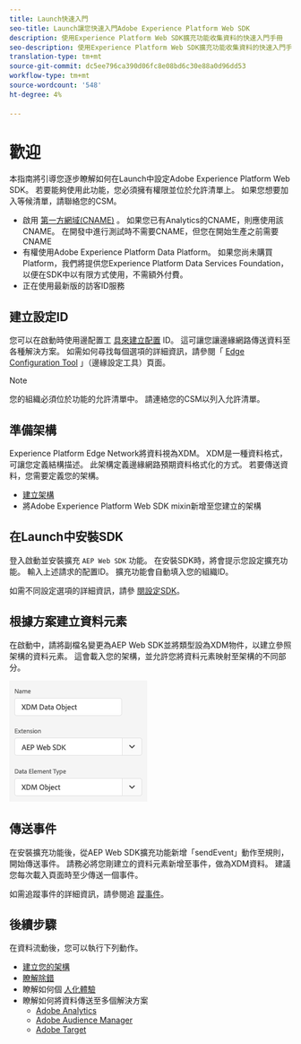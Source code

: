 ```yaml
---
title: Launch快速入門
seo-title: Launch讓您快速入門Adobe Experience Platform Web SDK
description: 使用Experience Platform Web SDK擴充功能收集資料的快速入門手冊
seo-description: 使用Experience Platform Web SDK擴充功能收集資料的快速入門手冊
translation-type: tm+mt
source-git-commit: dc5ee796ca390d06fc8e08bd6c30e88a0d96dd53
workflow-type: tm+mt
source-wordcount: '548'
ht-degree: 4%

---
```



# 歡迎

本指南將引導您逐步瞭解如何在Launch中設定Adobe Experience Platform Web SDK。 若要能夠使用此功能，您必須擁有權限並位於允許清單上。 如果您想要加入等候清單，請聯絡您的CSM。

- 啟用 [第一方網域(CNAME)](https://docs.adobe.com/content/help/zh-Hant/core-services/interface/ec-cookies/cookies-first-party.html) 。 如果您已有Analytics的CNAME，則應使用該CNAME。 在開發中進行測試時不需要CNAME，但您在開始生產之前需要CNAME
- 有權使用Adobe Experience Platform Data Platform。 如果您尚未購買Platform，我們將提供您Experience Platform Data Services Foundation，以便在SDK中以有限方式使用，不需額外付費。
- 正在使用最新版的訪客ID服務

## 建立設定ID

您可以在啟動時使用邊配置工 [具來建立配置](../fundamentals/edge-configuration.md) ID。 這可讓您讓邊緣網路傳送資料至各種解決方案。 如需如何尋找每個選項的詳細資訊，請參閱「 [Edge Configuration Tool](../fundamentals/edge-configuration.md) 」（邊緣設定工具）頁面。

>[!NOTE]
>
>您的組織必須位於功能的允許清單中。 請連絡您的CSM以列入允許清單。

## 準備架構

Experience Platform Edge Network將資料視為XDM。 XDM是一種資料格式，可讓您定義結構描述。 此架構定義邊緣網路預期資料格式化的方式。 若要傳送資料，您需要定義您的架構。

- [建立架構](../../xdm/tutorials/create-schema-ui.md)
- 將Adobe Experience Platform Web SDK mixin新增至您建立的架構

## 在Launch中安裝SDK

登入啟動並安裝擴充 `AEP Web SDK` 功能。 在安裝SDK時，將會提示您設定擴充功能。 輸入上述請求的配置ID。 擴充功能會自動填入您的組織ID。

如需不同設定選項的詳細資訊，請參 [閱設定SDK](../fundamentals/configuring-the-sdk.md)。

## 根據方案建立資料元素

在啟動中，請將副檔名變更為AEP Web SDK並將類型設為XDM物件，以建立參照架構的資料元素。 這會載入您的架構，並允許您將資料元素映射至架構的不同部分。

![啟動中的日期元素](../../assets/edge_data_element.png)

## 傳送事件

在安裝擴充功能後，從AEP Web SDK擴充功能新增「sendEvent」動作至規則，開始傳送事件。 請務必將您剛建立的資料元素新增至事件，做為XDM資料。 建議您每次載入頁面時至少傳送一個事件。

如需追蹤事件的詳細資訊，請參閱追 [蹤事件](../fundamentals/tracking-events.md)。

## 後續步驟

在資料流動後，您可以執行下列動作。

- [建立您的架構](https://docs.adobe.com/content/help/zh-Hant/experience-platform/xdm/schema/composition.html)
- [瞭解除錯](../fundamentals/debugging.md)
- 瞭解如何個 [人化體驗](../fundamentals/rendering-personalization-content.md)
- 瞭解如何將資料傳送至多個解決方案
   - [Adobe Analytics](../solution-specific/analytics/analytics-overview.md)
   - [Adobe Audience Manager](../solution-specific/audience-manager/audience-manager-overview.md)
   - [Adobe Target](../solution-specific/target/target-overview.md)
